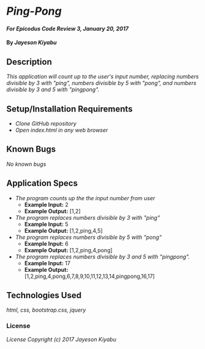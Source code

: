 # _Ping-Pong_

#### _For Epicodus Code Review 3, January 20, 2017_

#### By _**Jayeson Kiyabu**_

## Description

_This application will count up to the user's input number, replacing numbers divisible by 3 with "ping", numbers divisible by 5 with "pong", and numbers divisible by 3 and 5 with "pingpong"._

## Setup/Installation Requirements

* _Clone GitHub repository_
* _Open index.html in any web browser_

## Known Bugs

_No known bugs_

## Application Specs
* _The program counts up the the input number from user_
  * **Example Input:** 2
  * **Example Output:** [1,2]
* _The program replaces numbers divisible by 3 with "ping"_
  * **Example Input:** 5
  * **Example Output:** [1,2,ping,4,5]
* _The program replaces numbers divisible by 5 with "pong"_
  * **Example Input:** 6
  * **Example Output:** [1,2,ping,4,pong]
* _The program replaces numbers divisible by 3 and 5 with "pingpong"._
  * **Example Input:** 17
  * **Example Output:** [1,2,ping,4,pong,6,7,8,9,10,11,12,13,14,pingpong,16,17]

## Technologies Used

_html, css, bootstrap.css, jquery_

### License

_License
Copyright (c) 2017 Jayeson Kiyabu_
